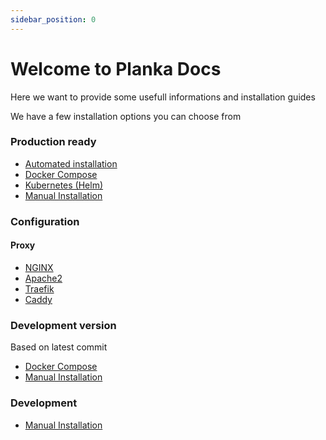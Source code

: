 ```yaml
---
sidebar_position: 0
---
```

# Welcome to Planka Docs
Here we want to provide some usefull informations and installation guides

We have a few installation options you can choose from

### Production ready
* [Automated installation](installation/auromated_installation/getting_started)
* [Docker Compose](installation/docker/production_version)
* [Kubernetes (Helm)](installation/kubernetes/helm_chart)
* [Manual Installation](category/manual-installation)


### Configuration
#### Proxy
* [NGINX](configuration/proxy/nginx)
* [Apache2](configuration/proxy/apache2)
* [Traefik](configuration/proxy/traefik)
* [Caddy](configuration/proxy/caddy)


### Development version
Based on latest commit
* [Docker Compose](installation/docker/development_version)
* [Manual Installation](category/development-version)


### Development
* [Manual Installation](development)